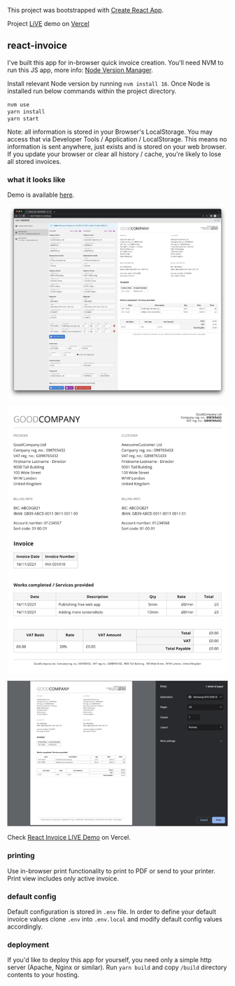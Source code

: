 This project was bootstrapped with [Create React App](https://github.com/facebookincubator/create-react-app).

Project [LiVE](https://react-invoice-nu.vercel.app/) demo on [Vercel](https://react-invoice-nu.vercel.app/)

## react-invoice
I've built this app for in-browser quick invoice creation. You'll need NVM to run this JS app, more info: [Node Version Manager](https://github.com/nvm-sh/nvm).

Install relevant Node version by running `nvm install 16`. Once Node is installed run below commands within the project directory. 

```
nvm use
yarn install
yarn start
```

Note: all information is stored in your Browser's LocalStorage. You may access that via Developer Tools / Application / LocalStorage.
This means no information is sent anywhere, just exists and is stored on your web browser. If you update your browser or clear all history / cache, you're likely to lose all stored invoices.

### what it looks like

Demo is available [here](https://react-invoice-nu.vercel.app/).

![React Invoice Screenshot](docs/react-invoice-window.png?raw=true "React Invoice Screenshot")

![React Invoice Preview](docs/react-invoice-preview.png?raw=true "React Invoice Screenshot")

![React Invoice Print Preview](docs/react-invoice-print-preview.png?raw=true "React Invoice Screenshot")

Check [React Invoice LIVE Demo](https://react-invoice-nu.vercel.app/) on Vercel.

### printing

Use in-browser print functionality to print to PDF or send to your printer. Print view includes only active invoice. 

### default config

Default configuration is stored in `.env` file. In order to define your default invoice values clone `.env` into `.env.local` and modify default config values accordingly.

### deployment

If you'd like to deploy this app for yourself, you need only a simple http server (Apache, Nginx or similar). Run `yarn build` and copy `/build` directory contents to your hosting.